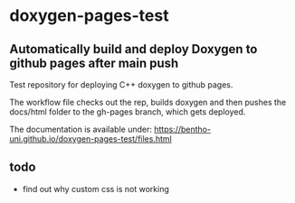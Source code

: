 # doxygen-pages-test
## Automatically build and deploy Doxygen to github pages after main push
Test repository for deploying C++ doxygen to github pages.

The workflow file checks out the rep, builds doxygen and then pushes the
docs/html folder to the gh-pages branch, which gets deployed.

The documentation is available under:
https://bentho-uni.github.io/doxygen-pages-test/files.html

## todo
- find out why custom css is not working
